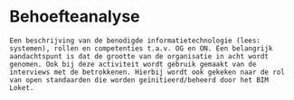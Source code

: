 # Behoefteanalyse

`Een beschrijving van de benodigde informatietechnologie (lees: systemen), rollen en competenties t.a.v. OG en ON. Een belangrijk aandachtspunt is dat de grootte van de organisatie in acht wordt genomen. Ook bij deze activiteit wordt gebruik gemaakt van de interviews met de betrokkenen. Hierbij wordt ook gekeken naar de rol van open standaarden die worden geïnitieerd/beheerd door het BIM Loket.`